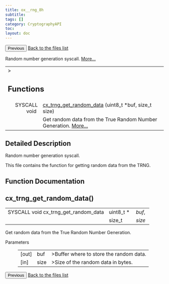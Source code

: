 ```yaml
---
title: ox__rng_8h
subtitle:
tags: []
category: CryptographyAPI
toc:
layout: doc
---
```


<button class="uk-button uk-button-default uk-button-small uk-margin-medium-top" onclick="history.back()">Previous</button>
<a class="uk-button uk-button-default uk-button-small uk-margin-medium-top crypto-button" href="../../crypto-api/files">Back to the files list</a>


<p>Random number generation syscall.  
<a href="#details">More...</a></p>
<table class="memberdecls">
<tr class="heading"><td colspan="4">><h2 class="groupheader"><a name="func-members"></a>
Functions</h2></td></tr>
<tr class="memitem:a6c24dcbc8f983d5112f36423f6b72908"><td class="memItemLeft" align="right" valign="top">SYSCALL void&#160;</td><td colspan="3" class="memItemRight" valign="bottom"><a class="el" href="../ox__rng_8h#a6c24dcbc8f983d5112f36423f6b72908">cx_trng_get_random_data</a> (uint8_t *buf, size_t size)</td></tr>
<tr class="memdesc:a6c24dcbc8f983d5112f36423f6b72908"><td class="mdescLeft">&#160;</td><td colspan="3" class="mdescRight">Get random data from the True Random Number Generation.  <a href="#a6c24dcbc8f983d5112f36423f6b72908">More...</a><br /></td></tr>
</table>
<a name="details" id="details"></a>

## Detailed Description

<div class="textblock"><p>Random number generation syscall. </p>
<p>This file contains the function for getting random data from the TRNG. </p>
</div><h2 class="groupheader">Function Documentation</h2>
<a id="a6c24dcbc8f983d5112f36423f6b72908"></a>
<h2 class="memtitle">cx_trng_get_random_data()</h2>

<div class="memitem">
<div class="memproto">
      <table class="memname">
        <tr>
          <td class="memname">SYSCALL void cx_trng_get_random_data </td>
          <td class="paramtype">uint8_t *&#160;</td>
          <td class="paramname"><em>buf</em>, </td>
        </tr>
        <tr>
          <td class="paramkey"></td>
          <td class="paramtype">size_t&#160;</td>
          <td class="paramname"><em>size</em>&#160;</td>
        </tr>
        <tr>
        </tr>
      </table>
</div><div class="memdoc">

<p>Get random data from the True Random Number Generation. </p>
<dl class="params"><dt>Parameters</dt><dd>
  <table class="params">
    <tr><td class="paramdir">[out]</td><td class="paramname">buf</td><td colspan="4">>Buffer where to store the random data.</td></tr>
    <tr><td class="paramdir">[in]</td><td class="paramname">size</td><td colspan="4">>Size of the random data in bytes. </td></tr>
  </table>
  </dd>
</dl>

</div>
</div>
<button class="uk-button uk-button-default uk-button-small uk-margin-medium-top" onclick="history.back()">Previous</button>
<a class="uk-button uk-button-default uk-button-small uk-margin-medium-top crypto-button" href="../../crypto-api/files">Back to the files list</a>
